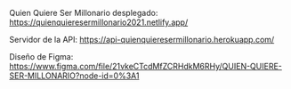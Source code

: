   Quien Quiere Ser Millonario desplegado: https://quienquieresermillonario2021.netlify.app/
  
  Servidor de la API: https://api-quienquieresermillonario.herokuapp.com/
  
  Diseño de Figma: https://www.figma.com/file/21vkeCTcdMfZCRHdkM6RHy/QUIEN-QUIERE-SER-MILLONARIO?node-id=0%3A1
